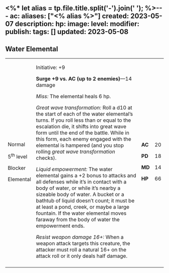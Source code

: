 <%* let alias = tp.file.title.split('-').join(' '); %>---
ac: 
aliases: ["<% alias %>"]
created: 2023-05-07
description: 
hp: 
image: 
level: 
modifier: 
publish: 
tags: []
updated: 2023-05-08
---

## Water Elemental

<table>
<colgroup>
<col style="width: 16%" />
<col style="width: 72%" />
<col style="width: 5%" />
<col style="width: 5%" />
</colgroup>
<tbody>
<tr class="odd">
<td><p>Normal</p>
<p>5<sup>th</sup> level</p>
<p>Blocker</p>
<p>Elemental</p></td>
<td><p>Initiative: +9</p>
<p><strong>Surge +9 vs. AC (up to 2 enemies)</strong>—14 damage</p>
<p><em>Miss:</em> The elemental heals 6 hp.</p>
<p><em>Great wave transformation:</em> Roll a d10 at the start of each
of the water elemental’s turns. If you roll less than or equal to the
escalation die, it shifts into great wave form until the end of the
battle. While in this form, each enemy engaged with the elemental is
hampered (and you stop rolling <em>great wave transformation</em>
checks).</p>
<p><em>Liquid empowerment:</em> The water elemental gains a +2 bonus to
attacks and all defenses while it’s in contact with a body of water, or
while it’s nearby a sizeable body of water. A bucket or a bathtub of
liquid doesn’t count; it must be at least a pond, creek, or maybe a
large fountain. If the water elemental moves faraway from the body of
water the empowerment ends.</p>
<p><em>Resist weapon damage 16+:</em> When a weapon attack targets this
creature, the attacker must roll a natural 16+ on the attack roll or it
only deals half damage.</p></td>
<td><p><strong>AC</strong></p>
<p><strong>PD</strong></p>
<p><strong>MD</strong></p>
<p><strong>HP</strong></p></td>
<td><p>20</p>
<p>18</p>
<p>14</p>
<p>66</p></td>
</tr>
<tr class="even">
<td></td>
<td></td>
<td></td>
<td></td>
</tr>
</tbody>
</table>
